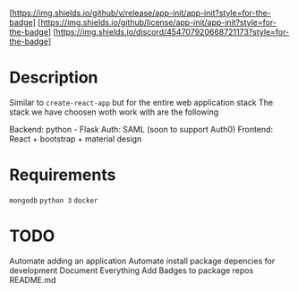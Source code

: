 [https://img.shields.io/github/v/release/app-init/app-init?style=for-the-badge] [https://img.shields.io/github/license/app-init/app-init?style=for-the-badge] [https://img.shields.io/discord/454707920668721173?style=for-the-badge]

# Description
Similar to `create-react-app` but for the entire web application stack
The stack we have choosen woth work with are the following

Backend: python - Flask
Auth: SAML (soon to support Auth0)
Frontend: React + bootstrap + material design

# Requirements
`mongodb`
`python 3`
`docker`

# TODO
Automate adding an application
Automate install package depencies for development
Document Everything
Add Badges to package repos README.md
